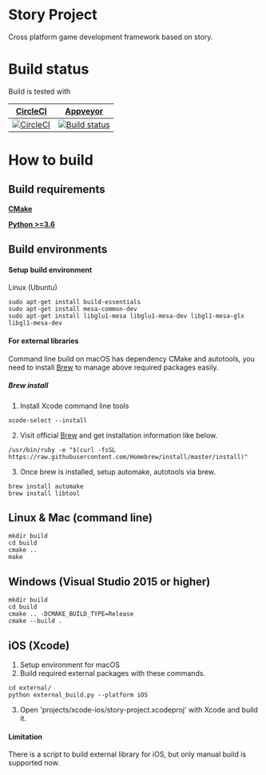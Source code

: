 Story Project
===
Cross platform game development framework based on story.


Build status
===
Build is tested with 

| [CircleCI](https://circleci.com/gh/lovewinds/story-project "CircleCI") | [Appveyor](https://ci.appveyor.com/project/lovewinds/story-project "Appveyor") |
| ------------------------------------------------------------ | ------------------------------------------------------------ |
| [![CircleCI](https://circleci.com/gh/lovewinds/story-project/tree/develop.svg?style=svg)](https://circleci.com/gh/lovewinds/story-project/tree/develop) | [![Build status](https://ci.appveyor.com/api/projects/status/v0mlftorv3a5kmb6?svg=true)](https://ci.appveyor.com/project/lovewinds/story-project) |



How to build
===

Build requirements
---
**[CMake](https://cmake.org/ "CMake")**

**[Python >=3.6](https://www.python.org/ "Python >=3.6")**

Build environments
---

#### Setup build environment
Linux (Ubuntu)
```
sudo apt-get install build-essentials
sudo apt-get install mesa-common-dev
sudo apt-get install libglu1-mesa libglu1-mesa-dev libgl1-mesa-glx libgl1-mesa-dev
```

#### For external libraries


Command line build on macOS has dependency CMake and autotools,
you need to install [Brew](https://brew.sh/ "Brew") to manage above required packages easily.

##### Brew install #####
1. Install Xcode command line tools
```
xcode-select --install
```

2. Visit official [Brew](https://brew.sh "Brew") and get installation information like below.
```
/usr/bin/ruby -e "$(curl -fsSL https://raw.githubusercontent.com/Homebrew/install/master/install)"
```

3. Once brew is installed, setup automake, autotools via brew.
```
brew install automake
brew install libtool
```


Linux & Mac (command line)
---

```
mkdir build
cd build
cmake ..
make
```

Windows (Visual Studio 2015 or higher)
---

```
mkdir build
cd build
cmake .. -DCMAKE_BUILD_TYPE=Release
cmake --build .
```

iOS (Xcode)
---
1. Setup environment for macOS
2. Build required external packages with these commands.
```
cd external/
python external_build.py --platform iOS
```
3. Open 'projects/xcode-ios/story-project.xcodeproj' with Xcode and build it.


#### Limitation
There is a script to build external library for iOS, but only manual build is supported now.
